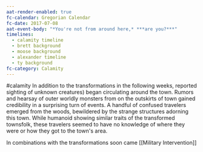 ```yaml
---
aat-render-enabled: true
fc-calendar: Gregorian Calendar
fc-date: 2017-07-08
aat-event-body: "*You're not from around here,* ***are you?***"
timelines:
  - calamity timeline
  - brett background
  - moose background
  - alexander timeline
  - ty background
fc-category: Calamity
---
```

#calamity 
In addition to the transformations in the following weeks, reported sighting of unknown creatures) began circulating around the town. Rumors and hearsay of outer worldly monsters from on the outskirts of town gained credibility in a surprising turn of events. A handful of confused travelers emerged from the woods, bewildered by the strange structures adorning this town. While humanoid showing similar traits of the transformed townsfolk, these travelers seemed to have no knowledge of where they were or how they got to the town's area.

In combinations with the transformations soon came [[Military Intervention]]